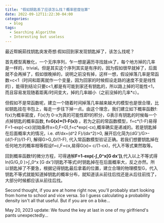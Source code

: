 ```yaml
---
title: "假如钥匙丢了应该怎么找？概率密度估算"
date: 2022-09-12T11:22:30-04:00
categories:
  - blog
tags:
  - Searching Algorithm
  - Interesting but useless 
---
```

最近帮婉茹找钥匙突发奇想:假如回到家发现钥匙掉了，该怎么找呢？

首先模型离散化，一个无序序列，乍一想是遍历寻找就ok了，每个地方掉的几率是一样的，trivial。但是其实这个序列其实是有序的，因为假如很早就掉了，后面就不会再掉了，假如很晚掉的，说明之前没有掉，这样一想，假设掉落几率是常函数=c<1（时间和距离就作一个变量，因为回家的时候假设走路的速度不变是线性的），能得到结论只要c<1,都是有可能到家还有钥匙的，所以路上掉的可能性<1，而且容易发现随着距离/时间变大，掉的几率越小（之前没掉的几率*c）。

但假如不是常函数呢，建立一个随着时间掉落几率越来越大的模型也是很合理，比如钥匙挂在书包上，每走一步往下掉一点。由这个理念，我们建立如下概率函数f: f(x)为概率密度，F(x)为 0-x为真的可能性即f的积分，G表示有钥匙的时候每一个点掉钥匙的概率函数, **f=G(x)\*(1-F(x))** 。若为之前的常函数模型，f=c*(1-F)易得F=1-exp(-cx)(初始条件x=0,F=0),f=c*exp(-cx),概率确实是递减的。若是钥匙掉在后面概率大的情况，i.e. df/dx=(d^2 F)/(dx^2)>0, 展开后化简为(dG')/G>-(d(1-F))/(1-F), 解得G>G_0/(1-F), 代入常函数模型验证正确。若我们想要钥匙掉在任何地方的概率相等假设f=c,F=cx,易得G(x)= c/(1-cx)，代入不等式果然取等。

回到概率函数f的微分方程，可得通解**F=1-exp(-∫_0^x[G dx'])**,代入以上不等式得ln(G/G_0 )>∫_0^x \[G dx'\](钥匙不等式)时钥匙掉在在后面概率大，反之亦然。所以钥匙掉了不要急，根据记得钥匙最后拿着的位置，建立合理的物理模型G，代入钥匙不等式就能知道掉钥匙的概率分布，就知道该从前往后找还是从后往前找了，大部分时候都应该从前往后找。  

Second thought, if you are at home right now, you'll probably start looking from home to school and vice versa. So I guess calculating a probability density isn't all that useful. But if you are on a bike...

May 20, 2023 update: We found the key at last in one of my girlfriend's pants unexpectedly...
